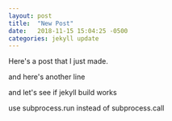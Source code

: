 ```yaml
---
layout: post
title:  "New Post"
date:   2018-11-15 15:04:25 -0500
categories: jekyll update
---
```


Here's a post that I just made.

and here's another line


and let's see if jekyll build works

use subprocess.run instead of subprocess.call
